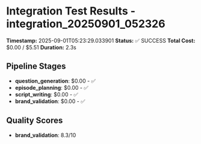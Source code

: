 # Integration Test Results - integration_20250901_052326

**Timestamp:** 2025-09-01T05:23:29.033901
**Status:** ✅ SUCCESS
**Total Cost:** $0.00 / $5.51
**Duration:** 2.3s

## Pipeline Stages

- **question_generation**: $0.00 - ✅
- **episode_planning**: $0.00 - ✅
- **script_writing**: $0.00 - ✅
- **brand_validation**: $0.00 - ✅

## Quality Scores

- **brand_validation**: 8.3/10
